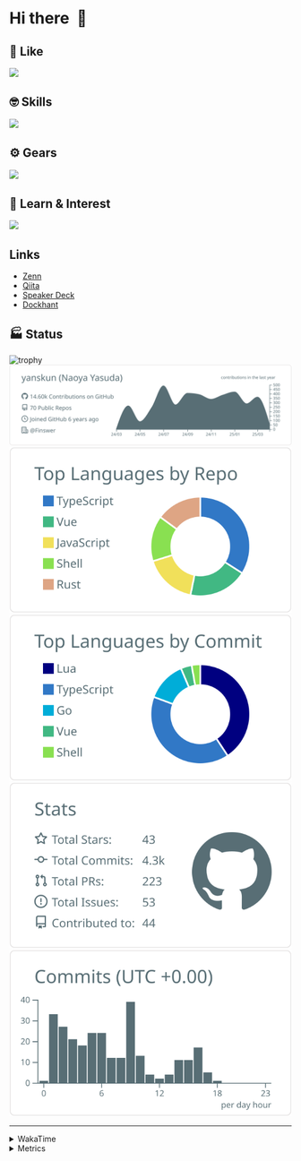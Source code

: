 # Hi there&nbsp; :wave:

## 💌 Like
<img src="https://go-skill-icons.vercel.app/api/icons?i=github" />

## 🤓 Skills
<img src="https://go-skill-icons.vercel.app/api/icons?i=js,ts,vue,nuxtjs,react,nextjs,go,lua,git" />

## ⚙️ Gears
<img src="https://go-skill-icons.vercel.app/api/icons?i=neovim,vscode,githubcopilot,alacritty,tmux" />

## 📖 Learn & Interest
<img src="https://go-skill-icons.vercel.app/api/icons?i=rust,deno,css,zig,playwright,githubactions,storybook,netlify,eslint" />

## Links
- [Zenn](https://zenn.dev/yanskun)
- [Qiita](https://qiita.com/yanskun)
- [Speaker Deck](https://speakerdeck.com/yanskun)
- [Dockhant](https://www.dockhunt.com/users/yanskun)

<!-- https://github.com/ryo-ma/github-profile-trophy -->

## 🏭 Status

<img src="https://github-profile-trophy.vercel.app/?username=yanskun&theme=onedark&row=1" alt="trophy">

<!-- https://github.com/vn7n24fzkq/github-profile-summary-cards -->
<picture>
  <source media="(prefers-color-scheme: dark)" srcset="https://raw.githubusercontent.com/yanskun/yanskun/master/profile-summary-card-output/nord_dark/0-profile-details.svg">
 <img src="https://raw.githubusercontent.com/yanskun/yanskun/master/profile-summary-card-output/default/0-profile-details.svg">
</picture>
<br>
<picture>
  <source media="(prefers-color-scheme: dark)" srcset="https://raw.githubusercontent.com/yanskun/yanskun/master/profile-summary-card-output/nord_dark/1-repos-per-language.svg">
 <img src="https://raw.githubusercontent.com/yanskun/yanskun/master/profile-summary-card-output/default/1-repos-per-language.svg">
</picture>
<picture>
  <source media="(prefers-color-scheme: dark)" srcset="https://raw.githubusercontent.com/yanskun/yanskun/master/profile-summary-card-output/nord_dark/2-most-commit-language.svg">
 <img src="https://raw.githubusercontent.com/yanskun/yanskun/master/profile-summary-card-output/default/2-most-commit-language.svg">
</picture>
<br>
<picture>
  <source media="(prefers-color-scheme: dark)" srcset="https://raw.githubusercontent.com/yanskun/yanskun/master/profile-summary-card-output/nord_dark/3-stats.svg">
 <img src="https://raw.githubusercontent.com/yanskun/yanskun/master/profile-summary-card-output/default/3-stats.svg">
</picture>
<picture>
  <source media="(prefers-color-scheme: dark)" srcset="https://raw.githubusercontent.com/yanskun/yanskun/master/profile-summary-card-output/nord_dark/4-productive-time.svg">
 <img src="https://raw.githubusercontent.com/yanskun/yanskun/master/profile-summary-card-output/default/4-productive-time.svg">
</picture>

---

<details>
  <summary>WakaTime</summary>
<!--START_SECTION:waka-->
![Code Time](http://img.shields.io/badge/Code%20Time-2%2C026%20hrs%2031%20mins-blue)

**🐱 My GitHub Data** 

> 📦 145.6 kB Used in GitHub's Storage 
 > 
> 🏆 1,144 Contributions in the Year 2025
 > 
> 💼 Opted to Hire
 > 
> 📜 130 Public Repositories 
 > 
> 🔑 4 Private Repositories 
 > 
**I'm an Early 🐤** 

```text
🌞 Morning                9883 commits        ████░░░░░░░░░░░░░░░░░░░░░   15.33 % 
🌆 Daytime                36270 commits       ██████████████░░░░░░░░░░░   56.26 % 
🌃 Evening                14728 commits       ██████░░░░░░░░░░░░░░░░░░░   22.85 % 
🌙 Night                  3583 commits        █░░░░░░░░░░░░░░░░░░░░░░░░   05.56 % 
```
📅 **I'm Most Productive on Tuesday** 

```text
Monday                   9994 commits        ████░░░░░░░░░░░░░░░░░░░░░   15.50 % 
Tuesday                  13825 commits       █████░░░░░░░░░░░░░░░░░░░░   21.45 % 
Wednesday                12747 commits       █████░░░░░░░░░░░░░░░░░░░░   19.77 % 
Thursday                 11700 commits       █████░░░░░░░░░░░░░░░░░░░░   18.15 % 
Friday                   10934 commits       ████░░░░░░░░░░░░░░░░░░░░░   16.96 % 
Saturday                 2254 commits        █░░░░░░░░░░░░░░░░░░░░░░░░   03.50 % 
Sunday                   3010 commits        █░░░░░░░░░░░░░░░░░░░░░░░░   04.67 % 
```


📊 **This Week I Spent My Time On** 

```text
🕑︎ Time Zone: Asia/Tokyo

💬 Programming Languages: 
TypeScript               19 hrs 46 mins      ███████████████████░░░░░░   75.67 % 
Markdown                 1 hr 47 mins        ██░░░░░░░░░░░░░░░░░░░░░░░   06.87 % 
Go                       1 hr 8 mins         █░░░░░░░░░░░░░░░░░░░░░░░░   04.39 % 
Other                    57 mins             █░░░░░░░░░░░░░░░░░░░░░░░░   03.70 % 
JSON                     53 mins             █░░░░░░░░░░░░░░░░░░░░░░░░   03.41 % 

🔥 Editors: 
Neovim                   24 hrs 34 mins      ████████████████████████░   94.03 % 
VS Code                  1 hr 33 mins        █░░░░░░░░░░░░░░░░░░░░░░░░   05.97 % 

💻 Operating System: 
Mac                      26 hrs 7 mins       █████████████████████████   100.00 % 
```


 Last Updated on 04/04/2025 05:23:18 UTC
<!--END_SECTION:waka-->
</details>

<details>
  <summary>Metrics</summary>
  <img src="https://github.com/yanskun/yanskun/blob/main/github-metrics.svg" alt="Metrics">
</details>

